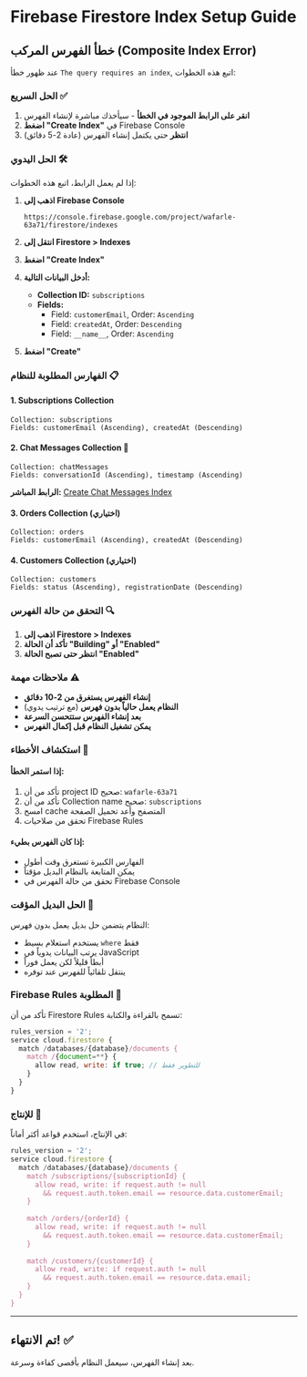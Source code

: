 # Firebase Firestore Index Setup Guide

## خطأ الفهرس المركب (Composite Index Error)

عند ظهور خطأ `The query requires an index`, اتبع هذه الخطوات:

### الحل السريع ✅
1. **انقر على الرابط الموجود في الخطأ** - سيأخذك مباشرة لإنشاء الفهرس
2. **اضغط "Create Index"** في Firebase Console
3. **انتظر** حتى يكتمل إنشاء الفهرس (عادة 2-5 دقائق)

### الحل اليدوي 🛠️
إذا لم يعمل الرابط، اتبع هذه الخطوات:

1. **اذهب إلى Firebase Console**
   ```
   https://console.firebase.google.com/project/wafarle-63a71/firestore/indexes
   ```

2. **انتقل إلى Firestore > Indexes**

3. **اضغط "Create Index"**

4. **أدخل البيانات التالية:**
   - **Collection ID:** `subscriptions`
   - **Fields:**
     - Field: `customerEmail`, Order: `Ascending`
     - Field: `createdAt`, Order: `Descending`
     - Field: `__name__`, Order: `Ascending`

5. **اضغط "Create"**

### الفهارس المطلوبة للنظام 📋

#### 1. Subscriptions Collection
```
Collection: subscriptions
Fields: customerEmail (Ascending), createdAt (Descending)
```

#### 2. Chat Messages Collection 💬
```
Collection: chatMessages
Fields: conversationId (Ascending), timestamp (Ascending)
```
**الرابط المباشر:** [Create Chat Messages Index](https://console.firebase.google.com/v1/r/project/wafarle-63a71/firestore/indexes?create_composite=ClJwcm9qZWN0cy93YWZhcmxlLTYzYTcxL2RhdGFiYXNlcy8oZGVmYXVsdCkvY29sbGVjdGlvbkdyb3Vwcy9jaGF0TWVzc2FnZXMvaW5kZXhlcy9fEAEaEgoOY29udmVyc2F0aW9uSWQQARoNCgl0aW1lc3RhbXAQARoMCghfX25hbWVfXxAB)

#### 3. Orders Collection (اختياري)
```
Collection: orders
Fields: customerEmail (Ascending), createdAt (Descending)
```

#### 4. Customers Collection (اختياري)
```
Collection: customers
Fields: status (Ascending), registrationDate (Descending)
```

### التحقق من حالة الفهرس 🔍

1. **اذهب إلى Firestore > Indexes**
2. **تأكد أن الحالة "Building" أو "Enabled"**
3. **انتظر حتى تصبح الحالة "Enabled"**

### ملاحظات مهمة ⚠️

- **إنشاء الفهرس يستغرق من 2-10 دقائق**
- **النظام يعمل حالياً بدون فهرس** (مع ترتيب يدوي)
- **بعد إنشاء الفهرس ستتحسن السرعة**
- **يمكن تشغيل النظام قبل إكمال الفهرس**

### استكشاف الأخطاء 🐛

#### إذا استمر الخطأ:
1. تأكد من أن project ID صحيح: `wafarle-63a71`
2. تأكد من أن Collection name صحيح: `subscriptions`
3. امسح cache المتصفح وأعد تحميل الصفحة
4. تحقق من صلاحيات Firebase Rules

#### إذا كان الفهرس بطيء:
- الفهارس الكبيرة تستغرق وقت أطول
- يمكن المتابعة بالنظام البديل مؤقتاً
- تحقق من حالة الفهرس في Firebase Console

### الحل البديل المؤقت 🔄

النظام يتضمن حل بديل يعمل بدون فهرس:
- يستخدم استعلام بسيط `where` فقط
- يرتب البيانات يدوياً في JavaScript
- أبطأ قليلاً لكن يعمل فوراً
- ينتقل تلقائياً للفهرس عند توفره

### Firebase Rules المطلوبة 🔐

تأكد من أن Firestore Rules تسمح بالقراءة والكتابة:

```javascript
rules_version = '2';
service cloud.firestore {
  match /databases/{database}/documents {
    match /{document=**} {
      allow read, write: if true; // للتطوير فقط
    }
  }
}
```

### للإنتاج 🚀

في الإنتاج، استخدم قواعد أكثر أماناً:

```javascript
rules_version = '2';
service cloud.firestore {
  match /databases/{database}/documents {
    match /subscriptions/{subscriptionId} {
      allow read, write: if request.auth != null 
        && request.auth.token.email == resource.data.customerEmail;
    }
    
    match /orders/{orderId} {
      allow read, write: if request.auth != null 
        && request.auth.token.email == resource.data.customerEmail;
    }
    
    match /customers/{customerId} {
      allow read, write: if request.auth != null 
        && request.auth.token.email == resource.data.email;
    }
  }
}
```

---

## تم الانتهاء! ✅

بعد إنشاء الفهرس، سيعمل النظام بأقصى كفاءة وسرعة.
